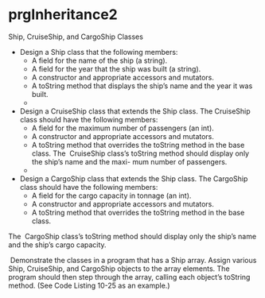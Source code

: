# prgInheritance2
Ship, CruiseShip, and CargoShip Classes 
* Design a Ship class that the following members: 
  * A field for the name of the ship (a string).  
  * A field for the year that the ship was built (a string).  
  * A constructor and appropriate accessors and mutators.  
  * A toString method that displays the ship’s name and the year it was built.  
  * 
* Design a CruiseShip class that extends the Ship class. The CruiseShip class should have the following members:  
  * A field for the maximum number of passengers (an int).  
  * A constructor and appropriate accessors and mutators.  
  * A toString method that overrides the toString method in the base class. The  CruiseShip class’s toString method should display only the ship’s name and the maxi- mum number of passengers.  
  * 
* Design a CargoShip class that extends the Ship class. The CargoShip class should have the following members: 
  * A field for the cargo capacity in tonnage (an int).  
  * A constructor and appropriate accessors and mutators.  
  * A toString method that overrides the toString method in the base class. 
  
  
The  CargoShip class’s toString method should display only the ship’s name and the ship’s cargo capacity. 
 
 Demonstrate the classes in a program that has a Ship array. Assign various Ship, CruiseShip, and CargoShip objects to the array elements. The program should then step through the array, calling each object’s toString method. (See Code Listing 10-25 as an example.)  
